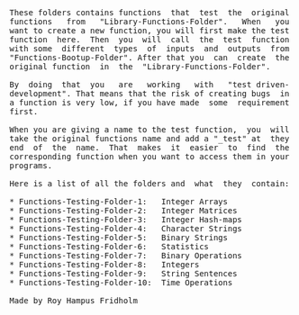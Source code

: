 
<pre>
These folders contains functions  that  test  the  original
functions   from   "Library-Functions-Folder".   When   you
want to create a new function, you will first make the test
function  here.  Then  you  will  call  the  test  function
with some  different  types  of  inputs  and  outputs  from
"Functions-Bootup-Folder". After that you  can  create  the
original function  in  the  "Library-Functions-Folder".  

By  doing  that  you   are   working   with   "test driven-
development". That means that the risk of creating bugs  in
a function is very low, if you have made  some  requirement
first.

When you are giving a name to the test function,  you  will
take the original functions name and add a "_test" at  they
end  of  the  name.  That  makes  it  easier  to  find  the
corresponding function when you want to access them in your
programs.

Here is a list of all the folders and  what  they  contain:

* Functions-Testing-Folder-1:   Integer Arrays
* Functions-Testing-Folder-2:   Integer Matrices
* Functions-Testing-Folder-3:   Integer Hash-maps
* Functions-Testing-Folder-4:   Character Strings
* Functions-Testing-Folder-5:   Binary Strings
* Functions-Testing-Folder-6:   Statistics
* Functions-Testing-Folder-7:   Binary Operations
* Functions-Testing-Folder-8:   Integers
* Functions-Testing-Folder-9:   String Sentences
* Functions-Testing-Folder-10:  Time Operations

Made by Roy Hampus Fridholm
</pre>
